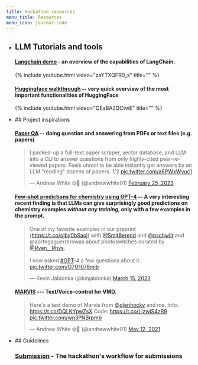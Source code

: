 ```yaml
---
title: Hackathon resources
menu_title: Resources
menu_icon: journal-code
---
```


<ul class="grid">
<li class="resource-block" markdown="1">

## LLM Tutorials and tools 

#### [Langchain demo](https://www.youtube.com/watch?v=zaYTXQFR0_s) - an overview of the capabilities of LangChain.

{% include youtube.html video="zaYTXQFR0_s" title="" %}


#### [Huggingface walkthrough](https://www.youtube.com/watch?v=QEaBAZQCtwE) -- very quick overview of the most important functionalities of HuggingFace

{% include youtube.html video="QEaBAZQCtwE" title="" %}


</li>



<li class="resource-block" markdown="1">
## Project inspirations 

#### [Paper QA](https://huggingface.co/spaces/whitead/paper-qa) -- doing question and answering from PDFs or text files (e.g. papers)

<blockquote class="twitter-tweet"><p lang="en" dir="ltr">I packed-up a full-text paper scraper, vector database, and LLM into a CLI to answer questions from only highly-cited peer-reviewed papers. Feels unreal to be able instantly get answers by an LLM &quot;reading&quot; dozens of papers. 1/2 <a href="https://t.co/a6PWxWyuc1">pic.twitter.com/a6PWxWyuc1</a></p>&mdash; Andrew White ⏣🧪 (@andrewwhite01) <a href="https://twitter.com/andrewwhite01/status/1629346569756483584?ref_src=twsrc%5Etfw">February 25, 2023</a></blockquote> <script async src="https://platform.twitter.com/widgets.js" charset="utf-8"></script>


#### [Few-shot predictions for chemistry using GPT-4](https://twitter.com/kmjablonka/status/1635794978936066049?s=20) --  A very interesting recent finding is that LLMs can give surprisingly good predictions on chemistry examples *without any training*, only with a few examples in the prompt. 

<blockquote class="twitter-tweet"><p lang="en" dir="ltr">One of my favorite examples in our preprint (<a href="https://t.co/ojby0bSaoj">https://t.co/ojby0bSaoj</a>) with <a href="https://twitter.com/SmitBerend?ref_src=twsrc%5Etfw">@SmitBerend</a> and <a href="https://twitter.com/pschwllr?ref_src=twsrc%5Etfw">@pschwllr</a> and @aortegaguerrerowas about photoswitches curated by <a href="https://twitter.com/Ryan__Rhys?ref_src=twsrc%5Etfw">@Ryan__Rhys</a>.<br><br>I now asked <a href="https://twitter.com/hashtag/GPT?src=hash&amp;ref_src=twsrc%5Etfw">#GPT</a>-4 a few questions about it. <a href="https://t.co/O7O1078mib">pic.twitter.com/O7O1078mib</a></p>&mdash; Kevin Jablonka (@kmjablonka) <a href="https://twitter.com/kmjablonka/status/1635794978936066049?ref_src=twsrc%5Etfw">March 15, 2023</a></blockquote> <script async src="https://platform.twitter.com/widgets.js" charset="utf-8"></script>


#### [MARVIS](https://github.com/whitead/marvis) --- Text/Voice-control for VMD.

<blockquote class="twitter-tweet"><p lang="en" dir="ltr">Here&#39;s a text demo of Marvis from <a href="https://twitter.com/glenhocky?ref_src=twsrc%5Etfw">@glenhocky</a> and me. Info: <a href="https://t.co/DQLKYpwZsX">https://t.co/DQLKYpwZsX</a> Code: <a href="https://t.co/LjzwjS4zR9">https://t.co/LjzwjS4zR9</a> <a href="https://t.co/wn3PNBrpmb">pic.twitter.com/wn3PNBrpmb</a></p>&mdash; Andrew White ⏣🧪 (@andrewwhite01) <a href="https://twitter.com/andrewwhite01/status/1392517379326894080?ref_src=twsrc%5Etfw">May 12, 2021</a></blockquote> <script async src="https://platform.twitter.com/widgets.js" charset="utf-8"></script>

</li>

<li class="resource-block" markdown="1">
## Guidelines

### [Submission](_/../resources/submission.md) - The hackathon's workflow for submissions

</li>

</ul>